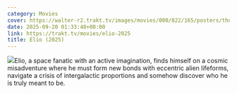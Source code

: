 ```yaml
---
category: Movies
cover: https://walter-r2.trakt.tv/images/movies/000/822/165/posters/thumb/862a69fc73.jpg.webp
date: 2025-09-20 01:33:48+00:00
link: https://trakt.tv/movies/elio-2025
title: Elio (2025)
---
```


![](https://walter-r2.trakt.tv/images/movies/000/822/165/fanarts/thumb/653a6c8ae6.jpg)Elio, a space fanatic with an active imagination, finds himself on a cosmic misadventure where he must form new bonds with eccentric alien lifeforms, navigate a crisis of intergalactic proportions and somehow discover who he is truly meant to be.
